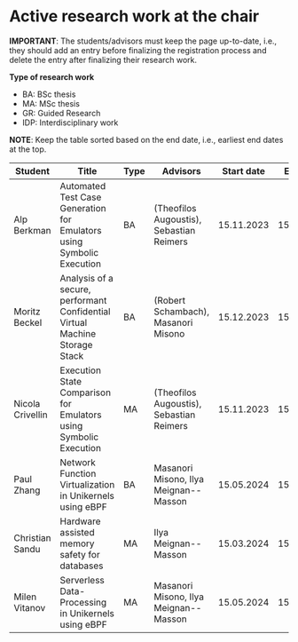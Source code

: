 # Active research work at the chair


**IMPORTANT**: The students/advisors must keep the page up-to-date, i.e., they should add an entry before finalizing the registration process and delete the entry after finalizing their research work.

**Type of research work** 
  - BA: BSc thesis
  - MA: MSc thesis
  - GR: Guided Research
  - IDP: Interdisciplinary work

**NOTE**: Keep the table sorted based on the end date, i.e., earliest end dates at the top.

| Student            | Title                                                                                 | Type | Advisors          | Start date | End date |
| ------------------ | ------------------------------------------------------------------------------------- | ---- | ----------------- | --------------- |--------------- |
| Alp Berkman        | Automated Test Case Generation for Emulators using Symbolic Execution | BA | (Theofilos Augoustis), Sebastian Reimers | 15.11.2023 | 15.03.2024 |
| Moritz Beckel      | Analysis of a secure, performant Confidential Virtual Machine Storage Stack | BA | (Robert Schambach), Masanori Misono | 15.12.2023 | 15.04.2024 |
| Nicola Crivellin   | Execution State Comparison for Emulators using Symbolic Execution | MA | (Theofilos Augoustis), Sebastian Reimers | 15.11.2023 | 15.05.2024 |
| Paul Zhang         | Network Function Virtualization in Unikernels using eBPF | BA | Masanori Misono, Ilya Meignan--Masson | 15.05.2024 | 15.09.2024 |
| Christian Sandu    | Hardware assisted memory safety for databases | MA | Ilya Meignan--Masson | 15.03.2024 | 15.09.2024 |
| Milen Vitanov      | Serverless Data-Processing in Unikernels using eBPF  | MA | Masanori Misono, Ilya Meignan--Masson | 15.05.2024 | 15.11.2024 |

